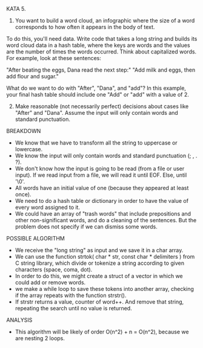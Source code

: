 KATA 5.

1. You want to build a word cloud, an infographic where the size of a word corresponds to how often it appears in the body of text.

To do this, you'll need data. Write code that takes a long string and builds its word cloud data in a hash table, where the keys are words and the values are the number of times the words occurred.
Think about capitalized words. For example, look at these sentences:

"After beating the eggs, Dana read the next step:"
"Add milk and eggs, then add flour and sugar."

What do we want to do with "After", "Dana", and "add"? In this example, your final hash table should include one "Add" or "add" with a value of 2.

2. Make reasonable (not necessarily perfect) decisions about cases like "After" and "Dana". Assume the input will only contain words and standard punctuation.

BREAKDOWN
- We know that we have to transform all the string to uppercase or lowercase.
- We know the input will only contain words and standard punctuation (; , . ?).
- We don't know how the input is going to be read (from a file or user input). If we read input from a file, we will read it until EOF. Else, until '\0'.
- All words have an initial value of one (because they appeared at least once).
- We need to do a hash table or dictionary in order to have the value of every word assigned to it.
- We could have an array of "trash words" that include prepositions and other non-significant words, and do a cleaning of the sentences. But the problem does not specify if we can dismiss some words.

POSSIBLE ALGORITHM
- We receive the "long string" as input and we save it in a char array.
- We can use the function strtok( char * str, const char * delimiters ) from C string library, which divide or tokenize a string according to given characters (space, coma, dot).
- In order to do this, we might create a struct of a vector in which we could add or remove words.
- we make a while loop to save these tokens into another array, checking if the array repeats with the function strstr().
- If strstr returns a value, counter of word++. And remove that string, repeating the search until no value is returned.

ANALYSIS
- This algorithm will be likely of order O(n^2) + n = O(n^2), because we are nesting 2 loops.